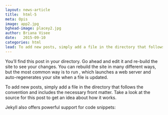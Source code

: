 ```yaml
---
layout: news-article
title:  html-5
meta: Opis
image: app2.jpg
bghead-image: placey2.jpg
author: Briana Visee
date:   2015-09-10
categories: html
lead: To add new posts, simply add a file in the directory that follows the convention  and includes the necessary front matter. Take a look at the source for this post to get an idea about how it works.
---
```

You’ll find this post in your  directory. Go ahead and edit it and re-build the site to see your changes. You can rebuild the site in many different ways, but the most common way is to run , which launches a web server and auto-regenerates your site when a file is updated.

To add new posts, simply add a file in the directory that follows the convention  and includes the necessary front matter. Take a look at the source for this post to get an idea about how it works.

Jekyll also offers powerful support for code snippets:

